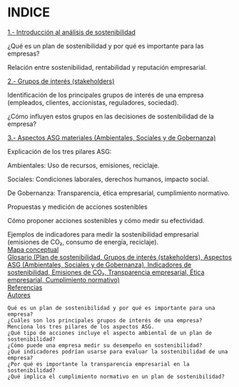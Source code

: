 # INDICE

[1.- Introducción al análisis de sostenibilidad](1.Introduccion_al_análisis_de_sostenibilidad.md)

¿Qué es un plan de sostenibilidad y por qué es importante para las empresas?

Relación entre sostenibilidad, rentabilidad y reputación empresarial.

[2.- Grupos de interés (stakeholders)](2.Grupos_de_interes.md)

Identificación de los principales grupos de interés de una empresa (empleados, clientes, accionistas, reguladores, sociedad).

¿Cómo influyen estos grupos en las decisiones de sostenibilidad de la empresa?

[3.- Aspectos ASG materiales (Ambientales, Sociales y de Gobernanza)](3.Aspectos_ASG_materiales.md)

Explicación de los tres pilares ASG:

Ambientales: Uso de recursos, emisiones, reciclaje.

Sociales: Condiciones laborales, derechos humanos, impacto social.

De Gobernanza: Transparencia, ética empresarial, cumplimiento normativo.

Propuestas y medición de acciones sostenibles

Cómo proponer acciones sostenibles y cómo medir su efectividad.

Ejemplos de indicadores para medir la sostenibilidad empresarial (emisiones de CO₂, consumo de energía, reciclaje).  
[Mapa conceptual](Mapa_conceptual.md)  
[Glosario (Plan de sostenibilidad, Grupos de interés (stakeholders), Aspectos ASG (Ambientales, Sociales y de Gobernanza), Indicadores de sostenibilidad, Emisiones de CO₂, Transparencia empresarial, Ética empresarial, Cumplimiento normativo)](Glosario.md)  
[Referencias](Referencias.md)  
[Autores](Autores.md)


    Qué es un plan de sostenibilidad y por qué es importante para una empresa?
    ¿Cuáles son los principales grupos de interés de una empresa?
    Menciona los tres pilares de los aspectos ASG.
    ¿Qué tipo de acciones incluye el aspecto ambiental de un plan de sostenibilidad?
    ¿Cómo puede una empresa medir su desempeño en sostenibilidad?
    ¿Qué indicadores podrían usarse para evaluar la sostenibilidad de una empresa?
    ¿Por qué es importante la transparencia empresarial en la sostenibilidad?
    ¿Qué implica el cumplimiento normativo en un plan de sostenibilidad?
